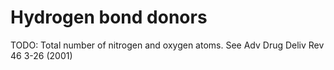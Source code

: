 # Hydrogen bond donors

TODO: Total number of nitrogen and oxygen atoms. See Adv Drug Deliv Rev 46 3-26 (2001)
